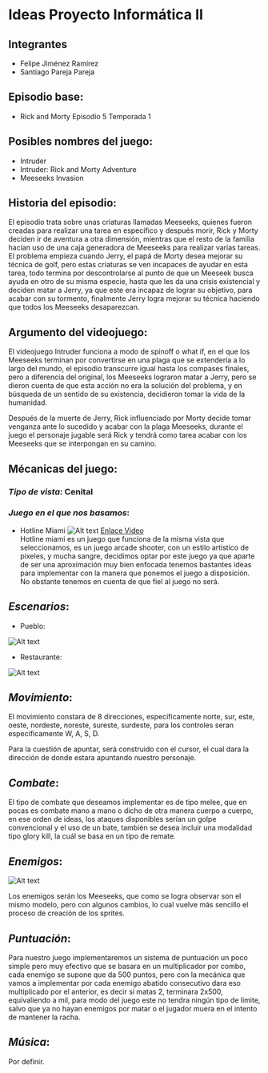 # Ideas Proyecto Informática II

## Integrantes
* Felipe Jiménez Ramírez
* Santiago Pareja Pareja

## Episodio base:
* Rick and Morty Episodio 5 Temporada 1 

## Posibles nombres del juego:

* Intruder
* Intruder: Rick and Morty Adventure
* Meeseeks Invasion

## Historia del episodio:

El episodio trata sobre unas criaturas llamadas Meeseeks, quienes fueron creadas para realizar una tarea en específico y después morir, Rick y Morty deciden ir de aventura a otra dimensión, mientras que el resto de la familia hacían uso de una caja generadora de Meeseeks para realizar varias tareas. El problema empieza cuando Jerry, el papá de Morty desea mejorar su técnica de golf, pero estas criaturas se ven incapaces de ayudar en esta tarea, todo termina por descontrolarse al punto de que un Meeseek busca ayuda en otro de su misma especie, hasta que les da una crisis existencial y deciden matar a Jerry, ya que este era incapaz de lograr su objetivo, para acabar con su tormento, finalmente Jerry logra mejorar su técnica haciendo que todos los Meeseeks desaparezcan.

## Argumento del videojuego:

El videojuego Intruder funciona a modo de spinoff o what if, en el que los Meeseeks terminan por convertirse en una plaga que se extendería a lo largo del mundo, el episodio transcurre igual hasta los compases finales, pero a diferencia del original, los Meeseeks lograron matar a Jerry, pero se dieron cuenta de que esta acción no era la solución del problema, y en búsqueda de un sentido de su existencia, decidieron tomar la vida de la humanidad.

Después de la muerte de Jerry, Rick influenciado por Morty decide tomar venganza ante lo sucedido y acabar con la plaga Meeseeks, durante el juego el personaje 
jugable será Rick y tendrá como tarea acabar con los Meeseeks que se interpongan en su camino.


## Mécanicas del juego:

### *Tipo de vista*: Cenital

### *Juego en el que nos basamos*:

* Hotline Miami
![Alt text](https://i.imgur.com/vFTqBZM.png)
[Enlace Video](https://www.youtube.com/watch?v=fGzsLU4slGk)<br>
Hotline miami es un juego que funciona de la misma vista que seleccionamos, es un juego arcade shooter, con un estilo artistico de pixeles, y mucha sangre, decidimos optar por este juego ya que aparte de ser una aproximación muy bien enfocada tenemos bastantes ideas para implementar con la manera que ponemos el juego a disposición. No obstante tenemos en cuenta de que fiel al juego no será.



## *Escenarios*:

* Pueblo:

![Alt text](https://i.imgur.com/2Zsf7pv.png)

* Restaurante:

![Alt text](https://i.imgur.com/YuO80uI.png)
 

## *Movimiento*:

El movimiento constara de 8 direcciones, especificamente norte, sur, este, oeste, nordeste, noreste, sureste, surdeste, para los controles seran especificamente W, A, S, D.

Para la cuestión de apuntar, será construido con el cursor, el cual dara la dirección de donde estara apuntando nuestro personaje.

## *Combate*:
El tipo de combate que deseamos implementar es de tipo melee, que en pocas es combate mano a mano o dicho de otra manera cuerpo a cuerpo, en ese orden de ideas, los ataques disponibles serían un golpe convencional y el uso de un bate, también se desea incluir una modalidad tipo glory kill, la cuál se basa en un tipo de remate.

## *Enemigos*:

![Alt text](https://i.imgur.com/3tfr5eE.png)<br>

Los enemigos serán los Meeseeks, que como se logra observar son el mismo modelo, pero con algunos cambios, lo cual vuelve más sencillo el proceso de creación de los sprites.

## *Puntuación*:

Para nuestro juego implementaremos un sistema de puntuación un poco simple pero muy efectivo que se basara en un multiplicador por combo, cada enemigo se supone que da 500 puntos, pero con la mecánica que vamos a implementar por cada enemigo abatido consecutivo dara eso multiplicado por el anterior, es decir si matas 2, terminara 2x500, equivaliendo a mil, para modo del juego este no tendra ningún tipo de limite, salvo que ya no hayan enemigos por matar o el jugador muera en el intento de mantener la racha.


## *Música*:

Por definir. 